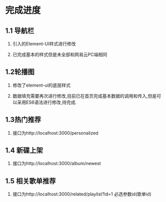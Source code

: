# 完成进度

## 1.1 导航栏

1. 引入的Element-UI样式进行修改

2. 已完成基本的样式但是未全部和网易云PC端相同

## 1.2轮播图

1. 修改了element-ui的底层样式

2. 数据填充需要再次进行修改,目前已在首页完成基本数据的调用和传入,但是可以采用ES6语法进行修改,待完成.

##  1.3热门推荐
1.  接口为http://localhost:3000/personalized

##  1.4 新碟上架
1.  接口为http://localhost:3000/album/newest

## 1.5 相关歌单推荐
1.  接口为http://localhost:3000/related/playlist?id=1
必选参数id(歌单id)

